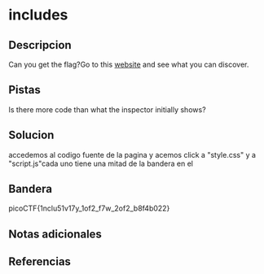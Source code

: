 # includes


## Descripcion
Can you get the flag?Go to this [website](http://saturn.picoctf.net:56469/) and see what you can discover.
## Pistas
Is there more code than what the inspector initially shows?

## Solucion
accedemos al codigo fuente de la pagina y acemos click a "style.css" y a "script.js"cada uno tiene una mitad de la bandera en el
## Bandera
picoCTF{1nclu51v17y_1of2_f7w_2of2_b8f4b022}
## Notas adicionales


## Referencias
